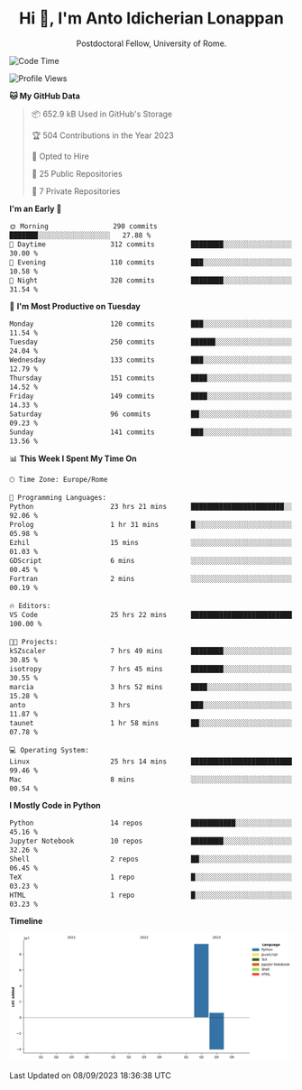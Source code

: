 
<h1 align="center">Hi 👋, I'm Anto Idicherian Lonappan</h1>
<p align="center">Postdoctoral Fellow, University of Rome. </p>


<!--START_SECTION:waka-->
![Code Time](http://img.shields.io/badge/Code%20Time-442%20hrs%201%20min-blue)

![Profile Views](http://img.shields.io/badge/Profile%20Views-4-blue)

**🐱 My GitHub Data** 

> 📦 652.9 kB Used in GitHub's Storage 
 > 
> 🏆 504 Contributions in the Year 2023
 > 
> 💼 Opted to Hire
 > 
> 📜 25 Public Repositories 
 > 
> 🔑 7 Private Repositories 
 > 
**I'm an Early 🐤** 

```text
🌞 Morning                290 commits         ███████░░░░░░░░░░░░░░░░░░   27.88 % 
🌆 Daytime                312 commits         ████████░░░░░░░░░░░░░░░░░   30.00 % 
🌃 Evening                110 commits         ███░░░░░░░░░░░░░░░░░░░░░░   10.58 % 
🌙 Night                  328 commits         ████████░░░░░░░░░░░░░░░░░   31.54 % 
```
📅 **I'm Most Productive on Tuesday** 

```text
Monday                   120 commits         ███░░░░░░░░░░░░░░░░░░░░░░   11.54 % 
Tuesday                  250 commits         ██████░░░░░░░░░░░░░░░░░░░   24.04 % 
Wednesday                133 commits         ███░░░░░░░░░░░░░░░░░░░░░░   12.79 % 
Thursday                 151 commits         ████░░░░░░░░░░░░░░░░░░░░░   14.52 % 
Friday                   149 commits         ████░░░░░░░░░░░░░░░░░░░░░   14.33 % 
Saturday                 96 commits          ██░░░░░░░░░░░░░░░░░░░░░░░   09.23 % 
Sunday                   141 commits         ███░░░░░░░░░░░░░░░░░░░░░░   13.56 % 
```


📊 **This Week I Spent My Time On** 

```text
🕑︎ Time Zone: Europe/Rome

💬 Programming Languages: 
Python                   23 hrs 21 mins      ███████████████████████░░   92.06 % 
Prolog                   1 hr 31 mins        █░░░░░░░░░░░░░░░░░░░░░░░░   05.98 % 
Ezhil                    15 mins             ░░░░░░░░░░░░░░░░░░░░░░░░░   01.03 % 
GDScript                 6 mins              ░░░░░░░░░░░░░░░░░░░░░░░░░   00.45 % 
Fortran                  2 mins              ░░░░░░░░░░░░░░░░░░░░░░░░░   00.19 % 

🔥 Editors: 
VS Code                  25 hrs 22 mins      █████████████████████████   100.00 % 

🐱‍💻 Projects: 
kSZscaler                7 hrs 49 mins       ████████░░░░░░░░░░░░░░░░░   30.85 % 
isotropy                 7 hrs 45 mins       ████████░░░░░░░░░░░░░░░░░   30.55 % 
marcia                   3 hrs 52 mins       ████░░░░░░░░░░░░░░░░░░░░░   15.28 % 
anto                     3 hrs               ███░░░░░░░░░░░░░░░░░░░░░░   11.87 % 
taunet                   1 hr 58 mins        ██░░░░░░░░░░░░░░░░░░░░░░░   07.78 % 

💻 Operating System: 
Linux                    25 hrs 14 mins      █████████████████████████   99.46 % 
Mac                      8 mins              ░░░░░░░░░░░░░░░░░░░░░░░░░   00.54 % 
```

**I Mostly Code in Python** 

```text
Python                   14 repos            ███████████░░░░░░░░░░░░░░   45.16 % 
Jupyter Notebook         10 repos            ████████░░░░░░░░░░░░░░░░░   32.26 % 
Shell                    2 repos             ██░░░░░░░░░░░░░░░░░░░░░░░   06.45 % 
TeX                      1 repo              █░░░░░░░░░░░░░░░░░░░░░░░░   03.23 % 
HTML                     1 repo              █░░░░░░░░░░░░░░░░░░░░░░░░   03.23 % 
```



**Timeline**

![Lines of Code chart](https://raw.githubusercontent.com/antolonappan/antolonappan/main/assets/bar_graph.png)


 Last Updated on 08/09/2023 18:36:38 UTC
<!--END_SECTION:waka-->
